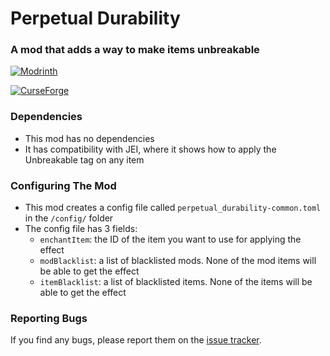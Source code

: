 Perpetual Durability
================
### A mod that adds a way to make items unbreakable

[![Modrinth](https://img.shields.io/modrinth/dt/perpetual-durability?color=00AF5C&label=downloads&logo=modrinth)](https://modrinth.com/mod/perpetual-durability)

[![CurseForge](https://cf.way2muchnoise.eu/full_515925_downloads.svg)](https://beta.curseforge.com/minecraft/mc-mods/perpetual-durability)

### Dependencies
- This mod has no dependencies
- It has compatibility with JEI, where it shows how to apply the Unbreakable tag on any item

### Configuring The Mod
- This mod creates a config file called `perpetual_durability-common.toml` in the `/config/` folder
- The config file has 3 fields:
  - `enchantItem`: the ID of the item you want to use for applying the effect
  - `modBlacklist`: a list of blacklisted mods. None of the mod items will be able to get the effect
  - `itemBlacklist`: a list of blacklisted items. None of the items will be able to get the effect

### Reporting Bugs
If you find any bugs, please report them on the [issue tracker](https://github.com/ladylexxie/Perpetual-Durability/issues).
